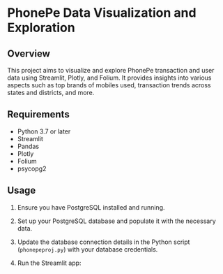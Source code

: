# PhonePe Data Visualization and Exploration

## Overview

This project aims to visualize and explore PhonePe transaction and user data using Streamlit, Plotly, and Folium. It provides insights into various aspects such as top brands of mobiles used, transaction trends across states and districts, and more.

## Requirements
- Python 3.7 or later
- Streamlit
- Pandas
- Plotly
- Folium
- psycopg2


## Usage
1. Ensure you have PostgreSQL installed and running.

2. Set up your PostgreSQL database and populate it with the necessary data.
3. Update the database connection details in the Python script (`phonepeproj.py`) with your database credentials.

4. Run the Streamlit app:



